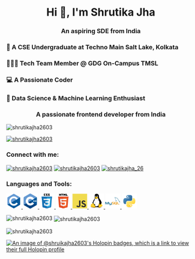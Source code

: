 <h1 align="center">Hi 👋, I'm Shrutika Jha</h1>
<h3 align="center">An aspiring SDE from India</h3>
<h3>🏫 A CSE Undergraduate at Techno Main Salt Lake, Kolkata</h3>
<h3>👩🏻‍💻 Tech Team Member @ GDG On-Campus TMSL</h3>
<h3>💻 A Passionate Coder</h3>
<h3>🛑 Data Science & Machine Learning Enthusiast</h3>


<h3 align="center">A passionate frontend developer from India</h3>

<p align="left"> <img src="https://komarev.com/ghpvc/?username=shrutikajha2603&label=Profile%20views&color=0e75b6&style=flat" alt="shrutikajha2603" /> </p>

<p align="left"> <a href="https://github.com/ryo-ma/github-profile-trophy"><img src="https://github-profile-trophy.vercel.app/?username=shrutikajha2603" alt="shrutikajha2603" /></a> </p>

<h3 align="left">Connect with me:</h3>
<p align="left">
<a href="https://linkedin.com/in/shrutikajha2603" target="blank"><img align="center" src="https://raw.githubusercontent.com/rahuldkjain/github-profile-readme-generator/master/src/images/icons/Social/linked-in-alt.svg" alt="shrutikajha2603" height="30" width="40" /></a>
<a href="https://www.hackerrank.com/shrutikajha2603" target="blank"><img align="center" src="https://raw.githubusercontent.com/rahuldkjain/github-profile-readme-generator/master/src/images/icons/Social/hackerrank.svg" alt="shrutikajha2603" height="30" width="40" /></a>
<a href="https://www.leetcode.com/shrutikajha_26" target="blank"><img align="center" src="https://raw.githubusercontent.com/rahuldkjain/github-profile-readme-generator/master/src/images/icons/Social/leet-code.svg" alt="shrutikajha_26" height="30" width="40" /></a>
</p>

<h3 align="left">Languages and Tools:</h3>
<p align="left"> <a href="https://www.cprogramming.com/" target="_blank" rel="noreferrer"> <img src="https://raw.githubusercontent.com/devicons/devicon/master/icons/c/c-original.svg" alt="c" width="40" height="40"/> </a> <a href="https://www.w3schools.com/cpp/" target="_blank" rel="noreferrer"> <img src="https://raw.githubusercontent.com/devicons/devicon/master/icons/cplusplus/cplusplus-original.svg" alt="cplusplus" width="40" height="40"/> </a> <a href="https://www.w3schools.com/css/" target="_blank" rel="noreferrer"> <img src="https://raw.githubusercontent.com/devicons/devicon/master/icons/css3/css3-original-wordmark.svg" alt="css3" width="40" height="40"/> </a> <a href="https://www.w3.org/html/" target="_blank" rel="noreferrer"> <img src="https://raw.githubusercontent.com/devicons/devicon/master/icons/html5/html5-original-wordmark.svg" alt="html5" width="40" height="40"/> </a> <a href="https://developer.mozilla.org/en-US/docs/Web/JavaScript" target="_blank" rel="noreferrer"> <img src="https://raw.githubusercontent.com/devicons/devicon/master/icons/javascript/javascript-original.svg" alt="javascript" width="40" height="40"/> </a> <a href="https://www.linux.org/" target="_blank" rel="noreferrer"> <img src="https://raw.githubusercontent.com/devicons/devicon/master/icons/linux/linux-original.svg" alt="linux" width="40" height="40"/> </a> <a href="https://www.mysql.com/" target="_blank" rel="noreferrer"> <img src="https://raw.githubusercontent.com/devicons/devicon/master/icons/mysql/mysql-original-wordmark.svg" alt="mysql" width="40" height="40"/> </a> <a href="https://www.python.org" target="_blank" rel="noreferrer"> <img src="https://raw.githubusercontent.com/devicons/devicon/master/icons/python/python-original.svg" alt="python" width="40" height="40"/> </a> </p>

<p><img align="left" src="https://github-readme-stats.vercel.app/api/top-langs?username=shrutikajha2603&show_icons=true&locale=en&layout=compact" alt="shrutikajha2603" /></p>

<p>&nbsp;<img align="center" src="https://github-readme-stats.vercel.app/api?username=shrutikajha2603&show_icons=true&locale=en" alt="shrutikajha2603" /></p>

<p><img align="center" src="https://github-readme-streak-stats.herokuapp.com/?user=shrutikajha2603&" alt="shrutikajha2603" /></p>



[![An image of @shruikajha2603's Holopin badges, which is a link to view their full Holopin profile](https://holopin.me/shruikajha2603)](https://holopin.io/@shruikajha2603)

